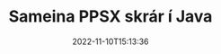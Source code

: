 ---
############################# Static ############################
layout: "auto-gen-merger"
date: 2022-11-10T15:13:36
draft: false
otherformats: pptx rtf tex vdx vsdm vsdx vssm vssx vstm vstx vsx vtx xlam xls xlsb xlsm

############################# Head ############################
head_title: "Sameina PPSX skrár í gegnum Java & J2SE Documents Merger API"
head_description: "Sameina margar PPSX skrár í Java með því að nota skjalasamruna API með öllum gögnum, stíl og sniði sem upprunaskjöl."

############################# Header ############################
title: "Sameina PPSX skrár í Java"
description: "Sameina PPSX með nokkrum línum af Java kóða."
bg_image: "https://cms.admin.containerize.com/templates/aspose/App_Themes/V3/images/bg/header1.png"
bg_overlay: false
button:
    enable: true
    icon: "fas fa-arrow-down"
    label: "Sækja ókeypis prufuáskrift"
    link: "https://downloads.groupdocs.com/merger/java"

############################# SubMenu ############################
submenu:
    enable: true

    left:
        img_alt: "GroupDocs.Merger for Java"
        image: "https://cms.admin.containerize.com/templates/groupdocs/images/product-logos/90x90-noborder/groupdocs-merger-java.png"
        product: "GroupDocs.Merger"
        platform: "Java"

    middle:
        button:

            # button loop
            - link: "https://apireference.groupdocs.com/merger/java"
              text: "API tilvísun"

            # button loop
            - link: "https://github.com/groupdocs-merger"
              text: "Dæmi um kóða"

            # button loop
            - link: "https://products.groupdocs.app/merger/family"
              text: "Sýningar í beinni"

            # button loop
            - link: "https://purchase.groupdocs.com/pricing/merger/java"
              text: "Verðlag"

    right:
        link_download: "https://downloads.groupdocs.com/merger"
        link_learn: "https://docs.groupdocs.com/merger/java"
        link_buy: "https://purchase.groupdocs.com"

############################# About ############################
about:
    enable: true
    title: "Um GroupDocs.Merger for Java API"
    content: |
        [GroupDocs.Merger for Java](/is/merger/java/) býður upp á þægilega lausn til að sameina margar PDF, Microsoft Office (Word, Excel, PowerPoint, OneNote), OpenDocument, HTML, myndir og mörg önnur skjöl í einni skrá innan Java forrita. GroupDocs.Merger mun spara þér mikla fyrirhöfn, þar sem þú hefur leyfi til að sameina PPSX skjöl - það er engin þörf á að setja upp hugbúnað frá þriðja aðila, skjáborðsforrit eða viðbætur. Nú er óþarfi að eyða tíma þínum og sameina skrár handvirkt! Hlutverk GroupDocs er að veita bestu gæði og einfalda verkflæði skjalavinnslu.
        
        GroupDocs.Merger API er rétt val fyrir fyrirtækjalausnir sem þarfnast skráasamsetningar. Þessi API eru vel studd á öllum helstu stýrikerfum og kerfum þar á meðal J2SE 7.0 (1.7), J2SE 8.0 (1.8), Java 10.

############################# Steps ############################
steps:
    enable: true
    title_left: "Sameina margar PPSX skrár í Java"
    content_left: |
        [GroupDocs.Merger for Java](/is/merger/java/) auðveldar Java forriturum að sameina margar PPSX skrár með því að útfæra nokkur einföld skref.
        
        * Búðu til tilvik af **Merger** og sendu frumskjalsslóð sem byggingarbreytu.
        * Hringdu í **Join** í **Merger** bekknum og farðu yfir aðra frumskjalsleiðina.
        * Hringdu í **Save** af bekknum **Merger** til að vista sameinað skjal.

    title_right: "kerfis kröfur"
    content_right: |
        GroupDocs.Merger for Java API eru studd á öllum helstu kerfum og stýrikerfum. Áður en þú keyrir kóðann hér að neðan skaltu ganga úr skugga um að þú hafir eftirfarandi forsendur uppsettar á kerfinu þínu.

        * Stýrikerfi: Microsoft Windows, Linux, MacOS
        * Þróunarumhverfi: NetBeans, IntelliJ IDEA, Eclipse
        * Rammar: J2SE 7.0 (1.7), J2SE 8.0 (1.8), Java 10
        * Sæktu nýjustu útgáfuna af GroupDocs.Merger for Java frá [Maven](https://repository.groupdocs.com/webapp/#/artifacts/browse/tree/General/repo/com/groupdocs/groupdocs-merger)
         
    code: |
     {{% merger/additional-styles %}}
     {{< merger/code-merger title="Hvernig á að sameina PPSX skrár með því að nota Java dæmi kóða">}}

        ```java    
        // Sameina PPSX skrár með GroupDocs.Merger fyrir Java API
        // Staðfestu samruna með inntaksskjali PPSX
        Merger merger = new Merger("input_1.ppsx");

        // Hringdu í sameiningu aðferð samrunaflokkatilviks og sendu aðra frumskjalsslóð
        merger.join("input_2.ppsx");
    
        // Hringdu í vistunaraðferð samrunaflokkatilviks til að vista sameinað skjal
        merger.save("merged-file.ppsx"); 
        ```
     {{< /merger/code-merger >}}

############################# Demos ############################
demos:
    enable: true
    title: "Lifandi kynningar - forrit á netinu til að sameina skjöl"
    content: |
       Sameina fleiri en eina PPSX skrá núna með því að fara á [GroupDocs.Merger Live Demos](https://products.groupdocs.app/merger/family) vefsíðu.
       Lifandi kynningin hefur eftirfarandi kosti.
        
############################# About Formats ############################
about_formats:
    enable: true

############################# More Formats ############################
more_formats:
    enable: true
    title: "Sameina önnur skjalasnið"
    content: |
        Java skjalasamruna API fyrir skráarsnið og myndir. Sameinaðu saman nokkur af vinsælustu skjalasniðunum eins og fram kemur hér að neðan.

############################# Back to top ###############################
back_to_top:
    enable: true
---